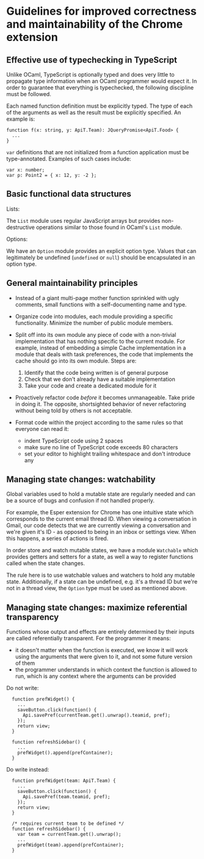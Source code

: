 Guidelines for improved correctness and maintainability of the Chrome extension
===============================================================================

Effective use of typechecking in TypeScript
-------------------------------------------

Unlike OCaml, TypeScript is optionally typed and does very little to
propagate type information when an OCaml programmer would expect it.
In order to guarantee that everything is typechecked, the following
discipline must be followed.

Each named function definition must be explicitly typed. The type of
each of the arguments as well as the result must be explicitly
specified. An example is:

```
function f(x: string, y: ApiT.Team): JQueryPromise<ApiT.Food> {
  ...
}
```

`var` definitions that are not initialized from a function application
must be type-annotated. Examples of such cases include:

```
var x: number;
var p: Point2 = { x: 12, y: -2 };
```

Basic functional data structures
--------------------------------

Lists:

The `List` module uses regular JavaScript arrays but provides
non-destructive operations similar to those found in OCaml's `List`
module.

Options:

We have an `Option` module provides an explicit option type. Values
that can legitimately be undefined (`undefined` or `null`) should be
encapsulated in an option type.

General maintainability principles
----------------------------------

* Instead of a giant multi-page mother function sprinkled with ugly comments,
  small functions with a self-documenting name and type.

* Organize code into modules, each module providing a specific
  functionality. Minimize the number of public module members.

* Split off into its own module any piece of code with a non-trivial
  implementation that has nothing specific to the current
  module. For example, instead of embedding a simple Cache
  implementation in a module that deals with task preferences, the
  code that implements the cache should go into its own module.
  Steps are:
  1. Identify that the code being written is of general purpose
  2. Check that we don't already have a suitable implementation
  3. Take your code and create a dedicated module for it

* Proactively refactor code *before* it becomes unmanageable. Take
  pride in doing it. The opposite, shortsighted behavior of never refactoring
  without being told by others is not acceptable.

* Format code within the project according to the same rules so that
  everyone can read it:

  - indent TypeScript code using 2 spaces
  - make sure no line of TypeScript code exceeds 80 characters
  - set your editor to highlight trailing whitespace and don't
    introduce any

Managing state changes: watchability
------------------------------------

Global variables used to hold a mutable state are regularly needed and
can be a source of bugs and confusion if not handled properly.

For example, the Esper extension for Chrome has one intuitive state which
corresponds to the current email thread ID. When viewing a
conversation in Gmail, our code detects that we are currently viewing
a conversation and we're given it's ID - as opposed to being in an
inbox or settings view. When this happens, a series of actions is
fired.

In order store and watch mutable states, we have a module `Watchable`
which provides getters and setters for a state, as well a way to
register functions called when the state changes.

The rule here is to use watchable values and watchers to hold
any mutable state. Additionally, if a state can be undefined,
e.g. it's a thread ID but we're not in a thread view, the `Option`
type must be used as mentioned above.

Managing state changes: maximize referential transparency
---------------------------------------------------------

Functions whose output and effects are entirely determined by their
inputs are called referentially transparent. For the programmer it
means:

- it doesn't matter when the function is executed, we know it will
  work using the arguments that were given to it, and not some future
  version of them
- the programmer understands in which context the function is allowed
  to run, which is any context where the arguments can be provided

Do not write:

```
  function prefWidget() {
    ...
    saveButton.click(function() {
      Api.savePref(currentTeam.get().unwrap().teamid, pref);
    });
    return view;
  }

  function refreshSidebar() {
    ...
    prefWidget().append(prefContainer);
  }
```

Do write instead:

```
  function prefWidget(team: ApiT.Team) {
    ...
    saveButton.click(function() {
      Api.savePref(team.teamid, pref);
    });
    return view;
  }

  /* requires current team to be defined */
  function refreshSidebar() {
    var team = currentTeam.get().unwrap();
    ...
    prefWidget(team).append(prefContainer);
  }
```
